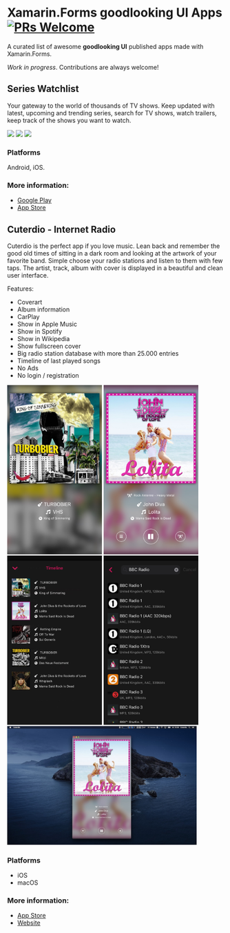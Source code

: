 # Xamarin.Forms goodlooking UI Apps [![PRs Welcome](https://img.shields.io/badge/PRs-welcome-brightgreen.svg?style=flat-square)](http://makeapullrequest.com)

A curated list of awesome **goodlooking UI** published apps made with Xamarin.Forms.

*Work in progress*. Contributions are always welcome!

## Series Watchlist

Your gateway to the world of thousands of TV shows. Keep updated with latest, upcoming and trending series, search for TV shows, watch trailers, keep track of the shows you want to watch.

<img src="images/serieswatchlist01.png" Width="220" /> <img src="images/serieswatchlist02.png" Width="220" /> <img src="images/serieswatchlist03.png" Width="220" /> 

### Platforms

Android, iOS.
  
### More information:
- [Google Play](https://play.google.com/store/apps/details?id=com.xgeno.serieswatchlist)
- [App Store](https://apps.apple.com/us/app/series-watchlist/id1314148730)


## Cuterdio - Internet Radio

Cuterdio is the perfect app if you love music. Lean back and remember the good old times of sitting in a dark room and looking at the artwork of your favorite band.
Simple choose your radio stations and listen to them with few taps. The artist, track, album with cover is displayed in a beautiful and clean user interface.

Features:
- Coverart
- Album information
- CarPlay
- Show in Apple Music
- Show in Spotify
- Show in Wikipedia
- Show fullscreen cover
- Big radio station database with more than 25.000 entries
- Timeline of last played songs
- No Ads
- No login / registration

<img src="images/cuterdio01.jpg" Width="220" /> <img src="images/cuterdio02.jpg" Width="220" /> <img src="images/cuterdio03.jpg" Width="220" /> <img src="images/cuterdio04.jpg" Width="220" /> <img src="images/cuterdio05.jpg" Width="440" /> 


### Platforms
- iOS
- macOS
  
### More information:
- [App Store](https://apps.apple.com/de/app/cuterdio-internet-radio-app/id1489513385)
- [Website](https://cuterdio.com)